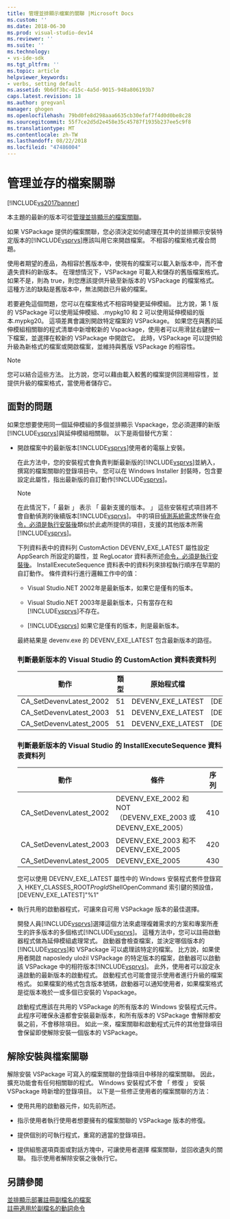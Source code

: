 ```yaml
---
title: 管理並排顯示檔案的關聯 |Microsoft Docs
ms.custom: ''
ms.date: 2018-06-30
ms.prod: visual-studio-dev14
ms.reviewer: ''
ms.suite: ''
ms.technology:
- vs-ide-sdk
ms.tgt_pltfrm: ''
ms.topic: article
helpviewer_keywords:
- verbs, setting default
ms.assetid: 9b6df3bc-d15c-4a5d-9015-948a806193b7
caps.latest.revision: 18
ms.author: gregvanl
manager: ghogen
ms.openlocfilehash: 79bd0fe8d298aaa6635cb30efaf7f4d0d0be8c28
ms.sourcegitcommit: 55f7ce2d5d2e458e35c45787f1935b237ee5c9f8
ms.translationtype: MT
ms.contentlocale: zh-TW
ms.lasthandoff: 08/22/2018
ms.locfileid: "47486004"
---
```

# <a name="managing-side-by-side-file-associations"></a>管理並存的檔案關聯
[!INCLUDE[vs2017banner](../includes/vs2017banner.md)]

本主題的最新的版本可從[管理並排顯示的檔案關聯](https://docs.microsoft.com/visualstudio/extensibility/managing-side-by-side-file-associations)。  
  
如果 VSPackage 提供的檔案關聯，您必須決定如何處理在其中的並排顯示安裝特定版本的[!INCLUDE[vsprvs](../includes/vsprvs-md.md)]應該叫用它來開啟檔案。 不相容的檔案格式複合問題。  
  
 使用者期望的產品，為相容於舊版本中，使現有的檔案可以載入新版本中，而不會遺失資料的新版本。 在理想情況下，VSPackage 可載入和儲存的舊版檔案格式。 如果不是，則為 true，則您應該提供升級至新版本的 VSPackage 的檔案格式。 這種方法的缺點是舊版本中，無法開啟已升級的檔案。  
  
 若要避免這個問題，您可以在檔案格式不相容時變更延伸模組。 比方說，第 1 版的 VSPackage 可以使用延伸模組、.mypkg10 和 2 可以使用延伸模組的版本.mypkg20。 這項差異會識別開啟特定檔案的 VSPackage。 如果您在與舊的延伸模組相關聯的程式清單中新增較新的 Vspackage，使用者可以用滑鼠右鍵按一下檔案，並選擇在較新的 VSPackage 中開啟它。 此時，VSPackage 可以提供給升級為新格式的檔案或開啟檔案，並維持與舊版 VSPackage 的相容性。  
  
> [!NOTE]
>  您可以結合這些方法。 比方說，您可以藉由載入較舊的檔案提供回溯相容性，並提供升級的檔案格式，當使用者儲存它。  
  
## <a name="facing-the-problem"></a>面對的問題  
 如果您想要使用同一個延伸模組的多個並排顯示 Vspackage，您必須選擇的新版[!INCLUDE[vsprvs](../includes/vsprvs-md.md)]與延伸模組相關聯。 以下是兩個替代方案：  
  
-   開啟檔案中的最新版本[!INCLUDE[vsprvs](../includes/vsprvs-md.md)]使用者的電腦上安裝。  
  
     在此方法中，您的安裝程式會負責判斷最新版的[!INCLUDE[vsprvs](../includes/vsprvs-md.md)]並納入，撰寫的檔案關聯的登錄項目中。 您可以在 Windows Installer 封裝時，包含要設定此屬性，指出最新版的自訂動作[!INCLUDE[vsprvs](../includes/vsprvs-md.md)]。  
  
    > [!NOTE]
    >  在此情況下，「 最新 」 表示 「 最新支援的版本。 」 這些安裝程式項目將不會自動偵測的後續版本[!INCLUDE[vsprvs](../includes/vsprvs-md.md)]。 中的項目[偵測系統需求](../extensibility/internals/detecting-system-requirements.md)然後在[命令，必須是執行安裝後](../extensibility/internals/commands-that-must-be-run-after-installation.md)類似於此處所提供的項目，支援的其他版本所需[!INCLUDE[vsprvs](../includes/vsprvs-md.md)]。  
  
     下列資料表中的資料列 CustomAction DEVENV_EXE_LATEST 屬性設定 AppSearch 所設定的屬性，並 RegLocator 資料表所述[命令，必須是執行安裝後](../extensibility/internals/commands-that-must-be-run-after-installation.md)。 InstallExecuteSequence 資料表中的資料列來排程執行順序在早期的自訂動作。 條件資料行進行邏輯工作中的值：  
  
    -   Visual Studio.NET 2002年是最新版本，如果它是僅有的版本。  
  
    -   Visual Studio.NET 2003年是最新版本，只有當存在和[!INCLUDE[vsprvs](../includes/vsprvs-md.md)]不存在。  
  
    -   [!INCLUDE[vsprvs](../includes/vsprvs-md.md)] 如果它是僅有的版本，則是最新版本。  
  
     最終結果是 devenv.exe 的 DEVENV_EXE_LATEST 包含最新版本的路徑。  
  
    ### <a name="customaction-table-rows-that-determine-the-latest-version-of-visual-studio"></a>判斷最新版本的 Visual Studio 的 CustomAction 資料表資料列  
  
    |動作|類型|原始程式檔|目標|  
    |------------|----------|------------|------------|  
    |CA_SetDevenvLatest_2002|51|DEVENV_EXE_LATEST|[DEVENV_EXE_2002]|  
    |CA_SetDevenvLatest_2003|51|DEVENV_EXE_LATEST|[DEVENV_EXE_2003]|  
    |CA_SetDevenvLatest_2005|51|DEVENV_EXE_LATEST|[DEVENV_EXE_2005]|  
  
    ### <a name="installexecutesequence-table-rows-that-determine-the-latest-version-of-visual-studio"></a>判斷最新版本的 Visual Studio 的 InstallExecuteSequence 資料表資料列  
  
    |動作|條件|序列|  
    |------------|---------------|--------------|  
    |CA_SetDevenvLatest_2002|DEVENV_EXE_2002 和 NOT （DEVENV_EXE_2003 或 DEVENV_EXE_2005）|410|  
    |CA_SetDevenvLatest_2003|DEVENV_EXE_2003 和不 DEVENV_EXE_2005|420|  
    |CA_SetDevenvLatest_2005|DEVENV_EXE_2005|430|  
  
     您可以使用 DEVENV_EXE_LATEST 屬性中的 Windows 安裝程式套件登錄寫入 HKEY_CLASSES_ROOT*ProgId*ShellOpenCommand 索引鍵的預設值，[DEVENV_EXE_LATEST]"%1"  
  
-   執行共用的啟動器程式，可讓來自可用 VSPackage 版本的最佳選擇。  
  
     開發人員[!INCLUDE[vsprvs](../includes/vsprvs-md.md)]選擇這個方法來處理複雜需求的方案和專案所產生的許多版本的多個格式[!INCLUDE[vsprvs](../includes/vsprvs-md.md)]。 這種方法中，您可以註冊啟動器程式做為延伸模組處理常式。 啟動器會檢查檔案，並決定哪個版本的[!INCLUDE[vsprvs](../includes/vsprvs-md.md)]和 VSPackage 可以處理該特定的檔案。 比方說，如果使用者開啟 naposledy uložil VSPackage 的特定版本的檔案，啟動器可以啟動該 VSPackage 中的相符版本[!INCLUDE[vsprvs](../includes/vsprvs-md.md)]。 此外，使用者可以設定永遠啟動的最新版本的啟動程式。 啟動程式也可能會提示使用者進行升級的檔案格式。 如果檔案的格式包含版本號碼，啟動器可以通知使用者，如果檔案格式是從版本晚於一或多個已安裝的 Vspackage。  
  
     啟動程式應該在共用的 VSPackage 的所有版本的 Windows 安裝程式元件。 此程序可確保永遠都會安裝最新版本，和所有版本的 VSPackage 會解除都安裝之前，不會移除項目。 如此一來，檔案關聯和啟動程式元件的其他登錄項目會保留即使解除安裝一個版本的 VSPackage。  
  
## <a name="uninstall-and-file-associations"></a>解除安裝與檔案關聯  
 解除安裝 VSPackage 可寫入的檔案關聯的登錄項目中移除的檔案關聯。 因此，擴充功能會有任何相關聯的程式。 Windows 安裝程式不會 「 修復 」 安裝 VSPackage 時新增的登錄項目。 以下是一些修正使用者的檔案關聯的方法：  
  
-   使用共用的啟動器元件，如先前所述。  
  
-   指示使用者執行使用者想要擁有的檔案關聯的 VSPackage 版本的修復。  
  
-   提供個別的可執行程式，重寫的適當的登錄項目。  
  
-   提供組態選項頁面或對話方塊中，可讓使用者選擇 檔案關聯，並回收遺失的關聯。 指示使用者解除安裝之後執行它。  
  
## <a name="see-also"></a>另請參閱  
 [並排顯示部署註冊副檔名的檔案](../extensibility/registering-file-name-extensions-for-side-by-side-deployments.md)   
 [註冊適用於副檔名的動詞命令](../extensibility/registering-verbs-for-file-name-extensions.md)

